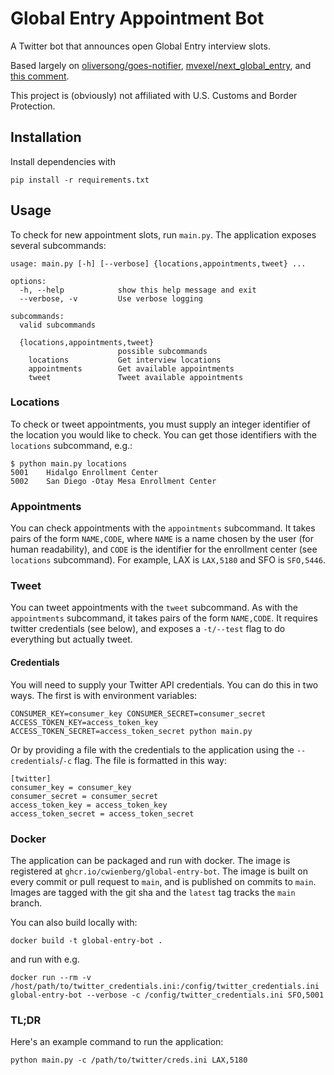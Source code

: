 # Global Entry Appointment Bot

A Twitter bot that announces open Global Entry interview slots.

Based largely on [oliversong/goes-notifier](https://github.com/oliversong/goes-notifier),
[mvexel/next_global_entry](https://github.com/mvexel/next_global_entry),
and [this comment](https://github.com/oliversong/goes-notifier/issues/5#issuecomment-336966190).

This project is (obviously) not affiliated with U.S. Customs and Border Protection.

## Installation

Install dependencies with

```
pip install -r requirements.txt
```

## Usage

To check for new appointment slots, run `main.py`. The application exposes several subcommands:
```
usage: main.py [-h] [--verbose] {locations,appointments,tweet} ...

options:
  -h, --help            show this help message and exit
  --verbose, -v         Use verbose logging

subcommands:
  valid subcommands

  {locations,appointments,tweet}
                        possible subcommands
    locations           Get interview locations
    appointments        Get available appointments
    tweet               Tweet available appointments
```

### Locations

To check or tweet appointments, you must supply an integer identifier of the location you would like to check. You can get those identifiers with the `locations` subcommand, e.g.:
```
$ python main.py locations
5001	Hidalgo Enrollment Center
5002	San Diego -Otay Mesa Enrollment Center
```

### Appointments

You can check appointments with the `appointments` subcommand. It takes pairs of the form `NAME,CODE`, where `NAME` is a name chosen by the user (for human readability), and `CODE` is the identifier for the enrollment center (see `locations` subcommand). For example, LAX is `LAX,5180` and SFO is `SFO,5446`.

### Tweet

You can tweet appointments with the `tweet` subcommand. As with the `appointments` subcommand, it takes pairs of the form `NAME,CODE`. It requires twitter credentials (see below), and exposes a `-t/--test` flag to do everything but actually tweet.

#### Credentials

You will need to supply your Twitter API credentials. You can do this in two ways. The first is with environment variables:
```
CONSUMER_KEY=consumer_key CONSUMER_SECRET=consumer_secret ACCESS_TOKEN_KEY=access_token_key ACCESS_TOKEN_SECRET=access_token_secret python main.py
```

Or by providing a file with the credentials to the application using the `--credentials`/`-c` flag. The file is formatted in this way:
```
[twitter]
consumer_key = consumer_key
consumer_secret = consumer_secret
access_token_key = access_token_key
access_token_secret = access_token_secret
```

### Docker

The application can be packaged and run with docker. The image is registered at `ghcr.io/cwienberg/global-entry-bot`. The image is built on every commit or pull request to `main`, and is published on commits to `main`. Images are tagged with the git sha and the `latest` tag tracks the `main` branch.

You can also build locally with:
```
docker build -t global-entry-bot .
```

and run with e.g.

```
docker run --rm -v /host/path/to/twitter_credentials.ini:/config/twitter_credentials.ini global-entry-bot --verbose -c /config/twitter_credentials.ini SFO,5001
```

### TL;DR

Here's an example command to run the application:
```
python main.py -c /path/to/twitter/creds.ini LAX,5180
```
